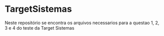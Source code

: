 # TargetSistemas
Neste repositório se encontra os arquivos necessarios para a questao 1, 2, 3 e 4 do teste da Target Sistemas
